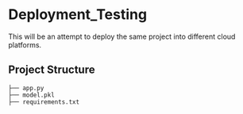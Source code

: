 # Deployment_Testing
This will be an attempt to deploy the same project into different cloud platforms.

## Project Structure

```
├── app.py
├── model.pkl
├── requirements.txt
```